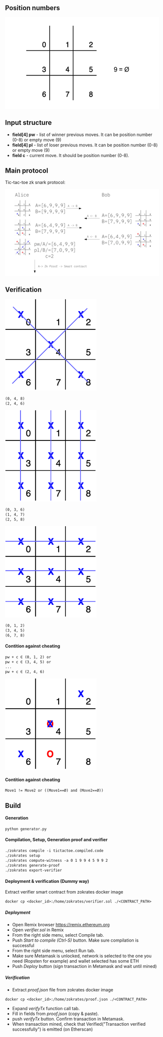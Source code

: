 ## Position numbers

<img height="300" src="imgs/position_numbers.png">

## Input structure

- **field[4] pw** - list of winner previous moves. It can be position number (0-8) or empty move (9)
- **field[4] pl** - list of loser previous moves. It can be position number (0-8) or empty move (9)
- **field c** - current move. It should be position number (0-8).

## Main protocol

Tic-tac-toe zk snark protocol:

![Main tic-tac-toe zk snark protocol](imgs/proto.png)

## Verification

<img height="300" src="imgs/diagonals.png">

```
(0, 4, 8)
(2, 4, 6)
```

<img height="300" src="imgs/vertical.png">

```
(0, 3, 6)
(1, 4, 7)
(2, 5, 8)
```

<img height="300" src="imgs/horizontal.png">

```
(0, 1, 2)
(3, 4, 5)
(6, 7, 8)
```

#### Contition against cheating

```
pw + c ∈ (0, 1, 2) or
pw + c ∈ (3, 4, 5) or
...
pw + c ∈ (2, 4, 6)

```

<img height="300" src="imgs/cheat.png">

#### Contition against cheating

```
Move1 != Move2 or ((Move1==Ø) and (Move2==Ø))
```

## Build

#### Generation

```
python generator.py
```

#### Compilation, Setup, Generation proof and verifier

```
./zokrates compile -i tictactoe.compiled.code
./zokrates setup
./zokrates compute-witness -a 0 1 9 9 4 5 9 9 2
./zokrates generate-proof
./zokrates export-verifier
````

#### Deployment & verification (Dummy way)
Extract verifier smart contract from zokrates docker image
```
docker cp <docker_id>:/home/zokrates/verifier.sol ./<CONTRACT_PATH>
```
##### Deployment

* Open Remix browser https://remix.ethereum.org
* Open *verifier.sol* in Remix
* From the right side menu, select Compile tab.
* Push *Start to compile (Ctrl-S)* button. Make sure compilation is successful
* From the right side menu, select Run tab.
* Make sure Metamask is unlocked, network is selected to the one you need (Ropsten for example) and wallet selected has some ETH
* Push *Deploy* button (sign transaction in Metamask and wait until mined)

##### Verification

* Extract *proof.json* file from zokrates docker image
```
docker cp <docker_id>:/home/zokrates/proof.json ./<CONTRACT_PATH>
```
* Expand *verifyTx* function call tab.
* Fill in fields from *proof.json* (copy & paste).
* push *verifyTx* button. Confirm transaction in Metamask. 
* When transaction mined, check that Verified("Transaction verified successfully") is emitted (on Etherscan)
